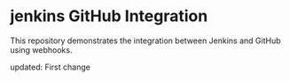 # jenkins GitHub Integration

This repository demonstrates the integration between Jenkins and GitHub using webhooks.

updated: First change
